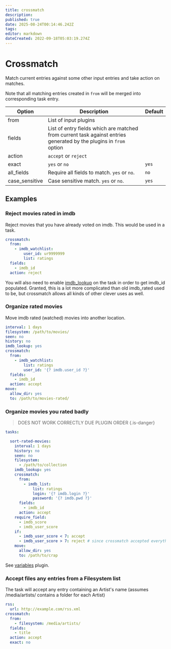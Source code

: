 ```yaml
---
title: crossmatch
description: 
published: true
date: 2025-08-24T00:14:46.242Z
tags: 
editor: markdown
dateCreated: 2022-09-18T05:03:19.274Z
---
```


# Crossmatch
Match current entries against some other input entries and take action on matches. 

Note that all matching entries created in `from` will be merged into corresponding task entry. 

| **Option** | **Description** | **Default** |
| --- | --- | --- |
| from | List of input plugins | |
| fields | List of entry fields which are matched from current task against entries generated by the plugins in `from` option | |
| action | `accept` or `reject` |
| exact | `yes` or `no` | `yes` |
|all_fields|Require all fields to match. `yes` or `no`. | `no` |
|case_sensitive|Case sensitive match. `yes` or `no`. | `yes` |

## Examples

### Reject movies rated in imdb
Reject movies that you have already voted on imdb. This would be used in a task.

```yaml
crossmatch:
  from:
    - imdb_watchlist:
        user_id: ur9999999
        list: ratings
  fields:
    - imdb_id
  action: reject
```

You will also need to enable [imdb_lookup](/Plugins/imdb_lookup) on the task in order to get imdb_id populated. Granted, this is a lot more complicated than old imdb_rated used to be, but crossmatch allows all kinds of other clever uses as well.

### Organize rated movies

Move imdb rated (watched) movies into another location.

```yaml
interval: 1 days
filesystem: /path/to/movies/
seen: no
history: no
imdb_lookup: yes
crossmatch:
  from:
    - imdb_watchlist:
        list: ratings
        user_id: '{? imdb.user_id ?}'
  fields:
    - imdb_id
  action: accept
move:
  allow_dir: yes
  to: /path/to/movies-rated/
```

### Organize movies you rated badly

> DOES NOT WORK CORRECTLY DUE PLUGIN ORDER
{.is-danger}

```yaml
tasks:

  sort-rated-movies:
    interval: 1 days
    history: no
    seen: no
    filesystem:
      - /path/to/collection
    imdb_lookup: yes
    crossmatch:
      from:
        - imdb_list:
            list: ratings
            login: '{? imdb.login ?}'
            password: '{? imdb.pwd ?}'
      fields:
        - imdb_id
      action: accept
    require_field:
      - imdb_score
      - imdb_user_score
    if:
      - imdb_user_score < 7: accept
      - imdb_user_score > 7: reject # since crossmatch accepted everything
    move:
      allow_dir: yes
      to: /path/to/crap
```

See [variables](/Plugins/variables) plugin.

### Accept files any entries from a Filesystem list 
The task will accept any entry containing an Artist's name (assumes /media/artists/ contains a folder for each Artist)

```yaml
rss:
  url: http://example.com/rss.xml
crossmatch:
  from:
    - filesystem: /media/artists/
  fields:
    - title
  action: accept
  exact: no
```
